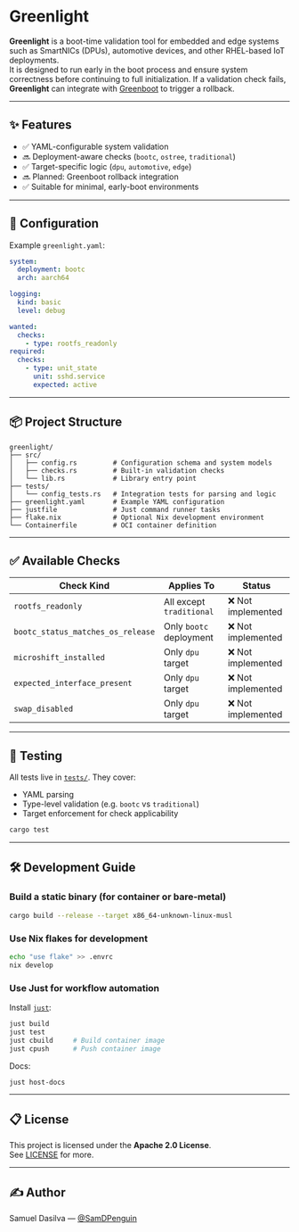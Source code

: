 # Greenlight

**Greenlight** is a boot-time validation tool for embedded and edge systems such as SmartNICs (DPUs), automotive devices, and other RHEL-based IoT deployments.  
It is designed to run early in the boot process and ensure system correctness before continuing to full initialization. If a validation check fails, **Greenlight** can integrate with [Greenboot](https://github.com/fedora-iot/greenboot) to trigger a rollback.

---

## ✨ Features

- ✅ YAML-configurable system validation
- 🔜 Deployment-aware checks (`bootc`, `ostree`, `traditional`)
- ✅ Target-specific logic (`dpu`, `automotive`, `edge`)
- 🔜 Planned: Greenboot rollback integration
- ✅ Suitable for minimal, early-boot environments

---

## 🔧 Configuration

Example `greenlight.yaml`:

```yaml
system:
  deployment: bootc
  arch: aarch64

logging:
  kind: basic
  level: debug

wanted:
  checks:
    - type: rootfs_readonly
required:
  checks:
    - type: unit_state
      unit: sshd.service
      expected: active
```

---

## 📦 Project Structure

```
greenlight/
├── src/
│   ├── config.rs         # Configuration schema and system models
│   ├── checks.rs         # Built-in validation checks
│   └── lib.rs            # Library entry point
├── tests/
│   └── config_tests.rs   # Integration tests for parsing and logic
├── greenlight.yaml       # Example YAML configuration
├── justfile              # Just command runner tasks
├── flake.nix             # Optional Nix development environment
└── Containerfile         # OCI container definition
```

---

## ✅ Available Checks

| Check Kind                    | Applies To                  | Status           |
|------------------------------|-----------------------------|------------------|
| `rootfs_readonly`            | All except `traditional`    | ❌ Not implemented |
| `bootc_status_matches_os_release` | Only `bootc` deployment | ❌ Not implemented |
| `microshift_installed`       | Only `dpu` target           | ❌ Not implemented |
| `expected_interface_present` | Only `dpu` target           | ❌ Not implemented |
| `swap_disabled`              | Only `dpu` target           | ❌ Not implemented |

---

## 🧪 Testing

All tests live in [`tests/`](./tests). They cover:

- YAML parsing
- Type-level validation (e.g. `bootc` vs `traditional`)
- Target enforcement for check applicability

```bash
cargo test
```

---

## 🛠 Development Guide

### Build a static binary (for container or bare-metal)

```bash
cargo build --release --target x86_64-unknown-linux-musl
```

### Use Nix flakes for development

```bash
echo "use flake" >> .envrc
nix develop
```

### Use Just for workflow automation

Install [`just`](https://github.com/casey/just):

```bash
just build
just test
just cbuild     # Build container image
just cpush      # Push container image
```

Docs:

```bash
just host-docs
```

---

## 📋 License

This project is licensed under the **Apache 2.0 License**.  
See [LICENSE](./LICENSE) for more.

---

## ✍️ Author

Samuel Dasilva — [@SamDPenguin](https://github.com/SamD2021)
